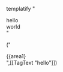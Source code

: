 templatify "<div>hello</div><div>world</div>"                                                                                                                                                               

("<div>{{area1}</div>",[[TagText "hello"]])  
